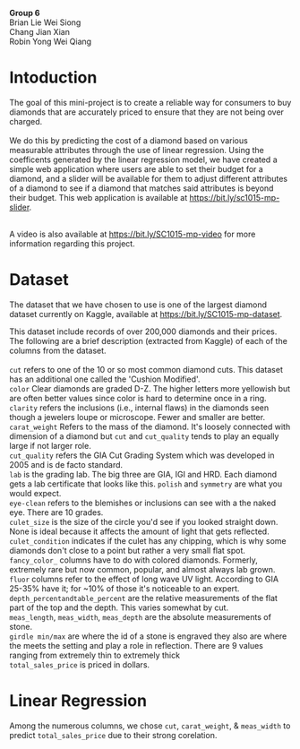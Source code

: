 **Group 6** <br>
Brian Lie Wei Siong <br>
Chang Jian Xian <br>
Robin Yong Wei Qiang <br>

# Intoduction
The goal of this mini-project is to create a reliable way for consumers to buy diamonds that are accurately priced to ensure that they are not being over charged. <br><br>
We do this by predicting the cost of a diamond based on various measurable attributes through the use of linear regression. Using the coefficents generated by the linear regression model, we have created a simple web application where users are able to set their budget for a diamond, and a slider will be available for them to adjust different attributes of a diamond to see if a diamond that matches said attributes is beyond their budget. This web application is available at https://bit.ly/sc1015-mp-slider. <br><br>

A video is also available at https://bit.ly/SC1015-mp-video for more information regarding this project.

# Dataset
The dataset that we have chosen to use is one of the largest diamond dataset currently on Kaggle, available at https://bit.ly/SC1015-mp-dataset.

This dataset include records of over 200,000 diamonds and their prices. The following are a brief description (extracted from Kaggle) of each of the columns from the dataset.<br><br>
``cut`` refers to one of the 10 or so most common diamond cuts. This dataset has an additional one called the 'Cushion Modified'. <br>
``color`` Clear diamonds are graded D-Z. The higher letters more yellowish but are often better values since color is hard to determine once in a ring. <br>
``clarity`` refers the inclusions (i.e., internal flaws) in the diamonds seen though a jewelers loupe or microscope. Fewer and smaller are better. <br>
``carat_weight`` Refers to the mass of the diamond. It's loosely connected with dimension of a diamond but ``cut`` and ``cut_quality`` tends to play an equally large if not larger role. <br>
``cut_quality`` refers the GIA Cut Grading System which was developed in 2005 and is de facto standard. <br>
``lab`` is the grading lab. The big three are GIA, IGI and HRD. Each diamond gets a lab certificate that looks like this.
``polish`` and ``symmetry`` are what you would expect. <br>
``eye-clean`` refers to the blemishes or inclusions can see with a the naked eye. There are 10 grades. <br>
``culet_size`` is the size of the circle you'd see if you looked straight down. None is ideal because it affects the amount of light that gets reflected. <br>
``culet_condition`` indicates if the culet has any chipping, which is why some diamonds don't close to a point but rather a very small flat spot. <br>
``fancy_color_`` columns have to do with colored diamonds. Formerly, extremely rare but now common, popular, and almost always lab grown. <br>
``fluor`` columns refer to the effect of long wave UV light. According to GIA 25-35% have it; for ~10% of those it's noticeable to an expert. <br>
``depth_percentandtable_percent`` are the relative measurements of the flat part of the top and the depth. This varies somewhat by cut. <br>
``meas_length``, ``meas_width``, ``meas_depth`` are the absolute measurements of stone. <br>
``girdle min/max`` are where the id of a stone is engraved they also are where the meets the setting and play a role in reflection. There are 9 values ranging from extremely thin to extremely thick <br>
``total_sales_price`` is priced in dollars.

# Linear Regression
Among the numerous columns, we chose ``cut``, ``carat_weight``, & ``meas_width`` to predict ``total_sales_price`` due to their strong corelation.
